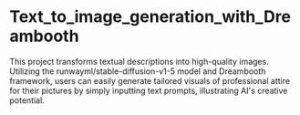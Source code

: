 # Text_to_image_generation_with_Dreambooth
This project transforms textual descriptions into high-quality images. Utilizing the runwayml/stable-diffusion-v1-5 model and Dreambooth framework, users can easily generate tailored visuals of professional attire for their pictures by simply inputting text prompts, illustrating AI's creative potential.

